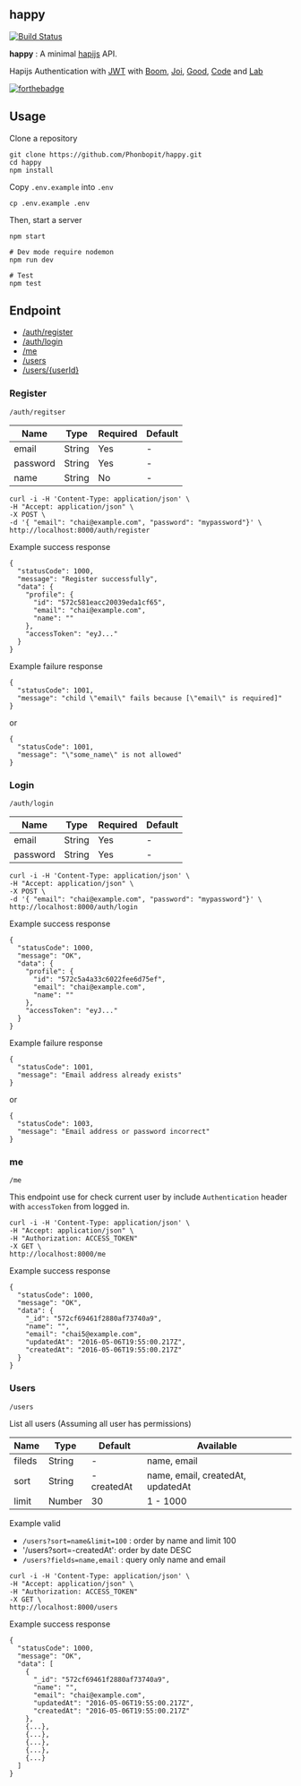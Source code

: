 happy
---

[![Build Status](https://travis-ci.org/Phonbopit/happy.svg?branch=master)](https://travis-ci.org/Phonbopit/happy)

**happy** : A minimal [hapijs](http://hapijs.com/) API.

Hapijs Authentication with [JWT](https://jwt.io/) with [Boom](https://github.com/hapijs/boom), [Joi](https://github.com/hapijs/joi), [Good](https://github.com/hapijs/good), [Code](https://github.com/hapijs/code) and [Lab](https://github.com/hapijs/lab)

[![forthebadge](http://forthebadge.com/images/badges/built-with-love.svg)](http://forthebadge.com)

## Usage

Clone a repository

```
git clone https://github.com/Phonbopit/happy.git
cd happy
npm install
```

Copy `.env.example` into `.env`

```
cp .env.example .env
```

Then, start a server

```
npm start

# Dev mode require nodemon
npm run dev

# Test
npm test

```

## Endpoint

- [/auth/register](#register)
- [/auth/login](#login)
- [/me](#me)
- [/users](#users)
- [/users/{userId}](#userId)

### Register

```
/auth/regitser
```

| Name | Type | Required | Default |
|----------|------|------|--------|
| email | String | Yes | - |
| password | String | Yes | - |
| name  | String | No | - |

```
curl -i -H 'Content-Type: application/json' \
-H "Accept: application/json" \
-X POST \
-d '{ "email": "chai@example.com", "password": "mypassword"}' \
http://localhost:8000/auth/register
```

Example success response

```
{
  "statusCode": 1000,
  "message": "Register successfully",
  "data": {
    "profile": {
      "id": "572c581eacc20039eda1cf65",
      "email": "chai@example.com",
      "name": ""
    },
    "accessToken": "eyJ..."
  }
}
```

Example failure response

```
{
  "statusCode": 1001,
  "message": "child \"email\" fails because [\"email\" is required]"
}
```

or 

```
{
  "statusCode": 1001,
  "message": "\"some_name\" is not allowed"
}
```

### Login

```
/auth/login
```

| Name | Type | Required | Default |
|----------|------|------|--------|
| email | String | Yes | - |
| password | String | Yes | - |

```
curl -i -H 'Content-Type: application/json' \
-H "Accept: application/json" \
-X POST \
-d '{ "email": "chai@example.com", "password": "mypassword"}' \
http://localhost:8000/auth/login
```

Example success response

```
{
  "statusCode": 1000,
  "message": "OK",
  "data": {
    "profile": {
      "id": "572c5a4a33c6022fee6d75ef",
      "email": "chai@example.com",
      "name": ""
    },
    "accessToken": "eyJ..."
  }
}
```

Example failure response

```
{
  "statusCode": 1001,
  "message": "Email address already exists"
}
```

or 

```
{
  "statusCode": 1003,
  "message": "Email address or password incorrect"
}
```

### me

```
/me
```

This endpoint use for check current user by include `Authentication` header with `accessToken` from logged in.

```
curl -i -H 'Content-Type: application/json' \
-H "Accept: application/json" \
-H "Authorization: ACCESS_TOKEN"
-X GET \
http://localhost:8000/me
```

Example success response

```
{
  "statusCode": 1000,
  "message": "OK",
  "data": {
    "_id": "572cf69461f2880af73740a9",
    "name": "",
    "email": "chai5@example.com",
    "updatedAt": "2016-05-06T19:55:00.217Z",
    "createdAt": "2016-05-06T19:55:00.217Z"
  }
}
```

### Users

```
/users
```

List all users (Assuming all user has permissions)

| Name | Type | Default | Available |
|----------|------|------|--------|
| fileds | String | - | name, email |
| sort | String | -createdAt | name, email, createdAt, updatedAt |
| limit | Number | 30 | 1 - 1000 |

Example valid

- `/users?sort=name&limit=100` : order by name and limit 100
- '/users?sort=-createdAt': order by date DESC
- `/users?fields=name,email` : query only name and email

```
curl -i -H 'Content-Type: application/json' \
-H "Accept: application/json" \
-H "Authorization: ACCESS_TOKEN"
-X GET \
http://localhost:8000/users
```

Example success response

```
{
  "statusCode": 1000,
  "message": "OK",
  "data": [
    {
      "_id": "572cf69461f2880af73740a9",
      "name": "",
      "email": "chai@example.com",
      "updatedAt": "2016-05-06T19:55:00.217Z",
      "createdAt": "2016-05-06T19:55:00.217Z"
    },
    {...},
    {...},
    {...},
    {...},
    {...}
  ]
}
```
